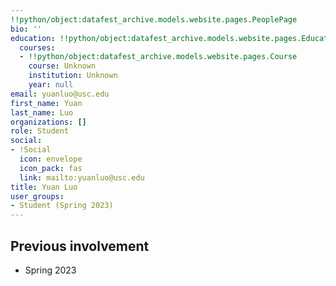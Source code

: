 ```yaml
---
!!python/object:datafest_archive.models.website.pages.PeoplePage
bio: ''
education: !!python/object:datafest_archive.models.website.pages.Education
  courses:
  - !!python/object:datafest_archive.models.website.pages.Course
    course: Unknown
    institution: Unknown
    year: null
email: yuanluo@usc.edu
first_name: Yuan
last_name: Luo
organizations: []
role: Student
social:
- !Social
  icon: envelope
  icon_pack: fas
  link: mailto:yuanluo@usc.edu
title: Yuan Luo
user_groups:
- Student (Spring 2023)
---
```



## Previous involvement

* Spring 2023

